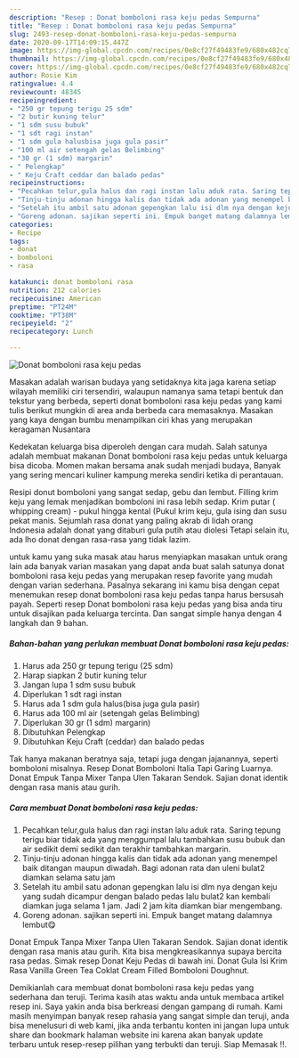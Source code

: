 ```yaml
---
description: "Resep : Donat bomboloni rasa keju pedas Sempurna"
title: "Resep : Donat bomboloni rasa keju pedas Sempurna"
slug: 2493-resep-donat-bomboloni-rasa-keju-pedas-sempurna
date: 2020-09-17T14:09:15.447Z
image: https://img-global.cpcdn.com/recipes/0e8cf27f49483fe9/680x482cq70/donat-bomboloni-rasa-keju-pedas-foto-resep-utama.jpg
thumbnail: https://img-global.cpcdn.com/recipes/0e8cf27f49483fe9/680x482cq70/donat-bomboloni-rasa-keju-pedas-foto-resep-utama.jpg
cover: https://img-global.cpcdn.com/recipes/0e8cf27f49483fe9/680x482cq70/donat-bomboloni-rasa-keju-pedas-foto-resep-utama.jpg
author: Rosie Kim
ratingvalue: 4.4
reviewcount: 48345
recipeingredient:
- "250 gr tepung terigu 25 sdm"
- "2 butir kuning telur"
- "1 sdm susu bubuk"
- "1 sdt ragi instan"
- "1 sdm gula halusbisa juga gula pasir"
- "100 ml air setengah gelas Belimbing"
- "30 gr (1 sdm) margarin"
- " Pelengkap"
- " Keju Craft ceddar dan balado pedas"
recipeinstructions:
- "Pecahkan telur,gula halus dan ragi instan lalu aduk rata. Saring tepung terigu biar tidak ada yang menggumpal lalu tambahkan susu bubuk dan air sedikit demi sedikit dan terakhir tambahkan margarin."
- "Tinju-tinju adonan hingga kalis dan tidak ada adonan yang menempel baik ditangan maupun diwadah. Bagi adonan rata dan uleni bulat2 diamkan selama satu jam"
- "Setelah itu ambil satu adonan gepengkan lalu isi dlm nya dengan keju yang sudah dicampur dengan balado pedas lalu bulat2 kan kembali diamkan juga selama 1 jam. Jadi 2 jam kita diamkan biar mengembang."
- "Goreng adonan. sajikan seperti ini. Empuk banget matang dalamnya lembut😋"
categories:
- Recipe
tags:
- donat
- bomboloni
- rasa

katakunci: donat bomboloni rasa 
nutrition: 212 calories
recipecuisine: American
preptime: "PT24M"
cooktime: "PT38M"
recipeyield: "2"
recipecategory: Lunch

---
```



![Donat bomboloni rasa keju pedas](https://img-global.cpcdn.com/recipes/0e8cf27f49483fe9/680x482cq70/donat-bomboloni-rasa-keju-pedas-foto-resep-utama.jpg)

Masakan adalah warisan budaya yang setidaknya kita jaga karena setiap wilayah memiliki ciri tersendiri, walaupun namanya sama tetapi bentuk dan tekstur yang berbeda, seperti donat bomboloni rasa keju pedas yang kami tulis berikut mungkin di area anda berbeda cara memasaknya. Masakan yang kaya dengan bumbu menampilkan ciri khas yang merupakan keragaman Nusantara

Kedekatan keluarga bisa diperoleh dengan cara mudah. Salah satunya adalah membuat makanan Donat bomboloni rasa keju pedas untuk keluarga bisa dicoba. Momen makan bersama anak sudah menjadi budaya, Banyak yang sering mencari kuliner kampung mereka sendiri ketika di perantauan.

Resipi donut bomboloni yang sangat sedap, gebu dan lembut. Filling krim keju yang lemak menjadikan bomboloni ini rasa lebih sedap. Krim putar ( whipping cream) - pukul hingga kental (Pukul krim keju, gula ising dan susu pekat manis. Sejumlah rasa donat yang paling akrab di lidah orang Indonesia adalah donat yang ditaburi gula putih atau diolesi Tetapi selain itu, ada lho donat dengan rasa-rasa yang tidak lazim.

untuk kamu yang suka masak atau harus menyiapkan masakan untuk orang lain ada banyak varian masakan yang dapat anda buat salah satunya donat bomboloni rasa keju pedas yang merupakan resep favorite yang mudah dengan varian sederhana. Pasalnya sekarang ini kamu bisa dengan cepat menemukan resep donat bomboloni rasa keju pedas tanpa harus bersusah payah.
Seperti resep Donat bomboloni rasa keju pedas yang bisa anda tiru untuk disajikan pada keluarga tercinta. Dan sangat simple hanya dengan 4 langkah dan 9 bahan.


<!--inarticleads1-->

##### Bahan-bahan yang perlukan membuat Donat bomboloni rasa keju pedas:

1. Harus ada 250 gr tepung terigu (25 sdm)
1. Harap siapkan 2 butir kuning telur
1. Jangan lupa 1 sdm susu bubuk
1. Diperlukan 1 sdt ragi instan
1. Harus ada 1 sdm gula halus(bisa juga gula pasir)
1. Harus ada 100 ml air (setengah gelas Belimbing)
1. Diperlukan 30 gr (1 sdm) margarin)
1. Dibutuhkan  Pelengkap
1. Dibutuhkan  Keju Craft (ceddar) dan balado pedas


Tak hanya makanan beratnya saja, tetapi juga dengan jajanannya, seperti bomboloni misalnya. Resep Donat Bomboloni Italia Tapi Garing Luarnya. Donat Empuk Tanpa Mixer Tanpa Ulen Takaran Sendok. Sajian donat identik dengan rasa manis atau gurih. 

<!--inarticleads2-->

##### Cara membuat  Donat bomboloni rasa keju pedas:

1. Pecahkan telur,gula halus dan ragi instan lalu aduk rata. Saring tepung terigu biar tidak ada yang menggumpal lalu tambahkan susu bubuk dan air sedikit demi sedikit dan terakhir tambahkan margarin.
1. Tinju-tinju adonan hingga kalis dan tidak ada adonan yang menempel baik ditangan maupun diwadah. Bagi adonan rata dan uleni bulat2 diamkan selama satu jam
1. Setelah itu ambil satu adonan gepengkan lalu isi dlm nya dengan keju yang sudah dicampur dengan balado pedas lalu bulat2 kan kembali diamkan juga selama 1 jam. Jadi 2 jam kita diamkan biar mengembang.
1. Goreng adonan. sajikan seperti ini. Empuk banget matang dalamnya lembut😋


Donat Empuk Tanpa Mixer Tanpa Ulen Takaran Sendok. Sajian donat identik dengan rasa manis atau gurih. Kita bisa mengkreasikannya supaya bercita rasa pedas. Simak resep Donat Keju Pedas di bawah ini. Donat Gula Isi Krim Rasa Vanilla Green Tea Coklat Cream Filled Bomboloni Doughnut. 

Demikianlah cara membuat donat bomboloni rasa keju pedas yang sederhana dan teruji. Terima kasih atas waktu anda untuk membaca artikel resep ini. Saya yakin anda bisa berkreasi dengan gampang di rumah. Kami masih menyimpan banyak resep rahasia yang sangat simple dan teruji, anda bisa menelusuri di web kami, jika anda terbantu konten ini jangan lupa untuk share dan bookmark halaman website ini karena akan banyak update terbaru untuk resep-resep pilihan yang terbukti dan teruji. Siap Memasak !!. 
